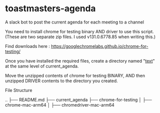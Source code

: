 # toastmasters-agenda
A slack bot to post the current agenda for each meeting to a channel


You need to install chrome for testing binary AND driver to use this script. (These are two separate zip files. I used v131.0.6778.85 when writing this.) 


Find downloads here : https://googlechromelabs.github.io/chrome-for-testing/


Once you have installed the required files, create a directory named "[text](chrome-for-testing)" at the same level of current_agenda.


Move the unzipped contents of chrome for testing BINARY,  AND  then unzipped DRIVER contents to the directory you created.

File Structure

..
├── README.md
├── current_agenda
├── chrome-for-testing
│   ├── chrome-mac-arm64
│   ├── chromedriver-mac-arm64
